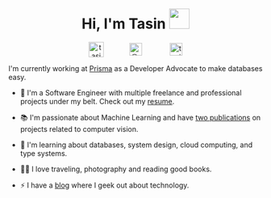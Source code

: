 <!-- <p align="Center" ><img src="https://camo.githubusercontent.com/3b7c592ede97b6138ffd4b1cc1541c2f3b11fd39/687474703a2f2f33312e6d656469612e74756d626c722e636f6d2f31376665613932306666333665663466356238373764353231366137616164392f74756d626c725f6d6f39786a65387a5a34317163626975666f315f313238302e676966" height="350px" width ="350px"></p> -->


<h1 align="Center">  Hi, I'm Tasin  <img src="https://media.giphy.com/media/WUlplcMpOCEmTGBtBW/giphy.gif" width="40px"> </h1>

<p align="center">
<a href="https://www.linkedin.com/in/tasin-ishmam/" target="_blank"><img align="center" src="https://user-images.githubusercontent.com/29299547/209683341-b6c09470-d628-442e-b523-14d0363f7893.svg" alt="tasin-ishmam" height="30" width="30" /></a>&nbsp;&nbsp;&nbsp;&nbsp;&nbsp;&nbsp;&nbsp;&nbsp;&nbsp;&nbsp;&nbsp;&nbsp;
<a href="https://tasinishmam.com/" target="_blank"><img align="center" src="https://user-images.githubusercontent.com/29299547/209683977-928d55aa-b62e-44a9-9dd8-a6d7d5a46c94.png" alt="@raghavbyte" height="25" width="25" /></a> &nbsp;&nbsp;&nbsp;&nbsp;&nbsp;&nbsp;&nbsp;&nbsp;&nbsp;&nbsp;&nbsp;&nbsp;
  <a href="mailto:tasinishmam@gmail.com" target="_blank"><img align="center" src="https://user-images.githubusercontent.com/29299547/209684123-a65cec34-7374-4f1a-a9b2-390a9b3dd484.png" alt="tasinishmam" height="25" width="25" /></a>
</p>


I'm currently working at [Prisma](https://www.prisma.io/) as a Developer Advocate to make databases easy.


- 🔭 I'm a Software Engineer with multiple freelance and professional projects under my belt. Check out my [resume](https://tasinishmam.com/Tasin-Ishmam-CV.pdf).

- :books: I'm passionate about Machine Learning and have [two publications](https://tasinishmam.com/publications/) on projects related to computer vision. 

- 🌱 I'm learning about databases, system design, cloud computing, and type systems. 

- 🚴‍♂️ I love traveling, photography and reading good books.

- ⚡ I have a [blog](https://tasinishmam.com/posts/) where I geek out about technology.


